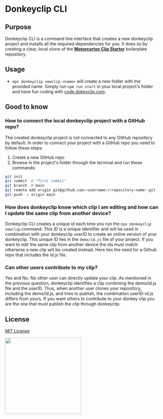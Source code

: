 # Donkeyclip CLI

## Purpose
Donkeyclip CLI is a command line interface that creates a new donkeyclip project and installs all the required dependencies for you. It does so by creating a clear, local clone of the **[Motorcortex Clip Starter](https://github.com/donkeyclip/motorcortex-clip-starter)** boilerplate repository.

## Usage
- `npx donkeyclip newclip <name>` will create a new folder with the provided name. Simply run `npm run start` in your local project's folder and have fun coding with [code.dokeyclip.com](https://code.donkeyclip.com). 

## Good to know
### How to connect the local donkeyclip project with a GitHub repo?
The created donkeyclip project is not connected to any GitHub repository by default. In order to connect your project with a GitHub repo you need to follow these steps:
1. Create a new GitHub repo
2. Browse in the project's folder through the terminal and run these commands: 
```bash
git init
git commit -m "first commit"
git branch -M main
git remote add origin git@github.com:<username>/<repository-name>.git
git push -u origin main
```

### How does donkeyclip know which clip I am editing and how can I update the same clip from another device?
Donkeyclip CLI creates a unique id each time you run the `npx donkeyclip newclip` command. This ID is a unique identifier and will be used in combination with your donkeyclip userID to create an online version of your donkeyclip. This unique ID lies in the `demo/id.js` file of your project. If you want to edit the same clip from another device the ids must match otherwise a new clip will be created instead. Here lies the need for a Github repo that includes the id.js file.

### Can other users contribute to my clip?
Yes and No. No other user can directly update your clip. As mentioned in the previous question, donkeyclip identifies a clip combining the demo/id.js file and the userID. Thus, when another user clones your repository, including the demo/id.js, and tries to publish, the combination userID-id.js differs from yours. If you want others to contribute to your donkey clip you are the one that must publish the clip through donkeyclip. 

## License
[MIT License](https://opensource.org/licenses/MIT)

[<img src="https://presskit.donkeyclip.com/logos/donkey%20clip%20logo.svg" width=250></img>](https://donkeyclip.com)
